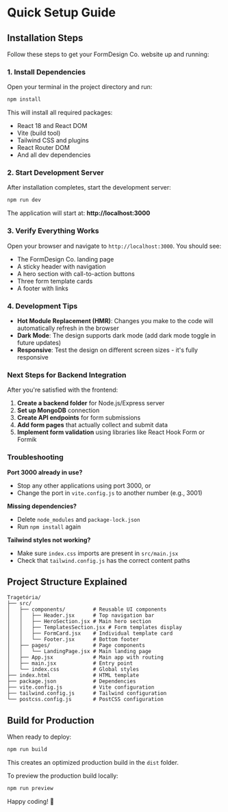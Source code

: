 # Quick Setup Guide

## Installation Steps

Follow these steps to get your FormDesign Co. website up and running:

### 1. Install Dependencies

Open your terminal in the project directory and run:

```bash
npm install
```

This will install all required packages:
- React 18 and React DOM
- Vite (build tool)
- Tailwind CSS and plugins
- React Router DOM
- And all dev dependencies

### 2. Start Development Server

After installation completes, start the development server:

```bash
npm run dev
```

The application will start at: **http://localhost:3000**

### 3. Verify Everything Works

Open your browser and navigate to `http://localhost:3000`. You should see:
- The FormDesign Co. landing page
- A sticky header with navigation
- A hero section with call-to-action buttons
- Three form template cards
- A footer with links

### 4. Development Tips

- **Hot Module Replacement (HMR)**: Changes you make to the code will automatically refresh in the browser
- **Dark Mode**: The design supports dark mode (add dark mode toggle in future updates)
- **Responsive**: Test the design on different screen sizes - it's fully responsive

### Next Steps for Backend Integration

After you're satisfied with the frontend:

1. **Create a backend folder** for Node.js/Express server
2. **Set up MongoDB** connection
3. **Create API endpoints** for form submissions
4. **Add form pages** that actually collect and submit data
5. **Implement form validation** using libraries like React Hook Form or Formik

### Troubleshooting

**Port 3000 already in use?**
- Stop any other applications using port 3000, or
- Change the port in `vite.config.js` to another number (e.g., 3001)

**Missing dependencies?**
- Delete `node_modules` and `package-lock.json`
- Run `npm install` again

**Tailwind styles not working?**
- Make sure `index.css` imports are present in `src/main.jsx`
- Check that `tailwind.config.js` has the correct content paths

## Project Structure Explained

```
Tragetória/
├── src/
│   ├── components/         # Reusable UI components
│   │   ├── Header.jsx      # Top navigation bar
│   │   ├── HeroSection.jsx # Main hero section
│   │   ├── TemplatesSection.jsx # Form templates display
│   │   ├── FormCard.jsx    # Individual template card
│   │   └── Footer.jsx      # Bottom footer
│   ├── pages/              # Page components
│   │   └── LandingPage.jsx # Main landing page
│   ├── App.jsx             # Main app with routing
│   ├── main.jsx            # Entry point
│   └── index.css           # Global styles
├── index.html              # HTML template
├── package.json            # Dependencies
├── vite.config.js          # Vite configuration
├── tailwind.config.js      # Tailwind configuration
└── postcss.config.js       # PostCSS configuration
```

## Build for Production

When ready to deploy:

```bash
npm run build
```

This creates an optimized production build in the `dist` folder.

To preview the production build locally:

```bash
npm run preview
```

Happy coding! 🚀

